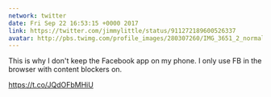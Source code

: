 ```yaml
---
network: twitter
date: Fri Sep 22 16:53:15 +0000 2017
link: https://twitter.com/jimmylittle/status/911272189600526337
avatar: http://pbs.twimg.com/profile_images/280307260/IMG_3651_2_normal.jpg
---
```


This is why I don't keep the Facebook app on my phone. I only use FB in the browser with content blockers on.

https://t.co/JQdOFbMHiU

